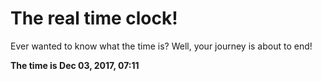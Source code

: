 # The real time clock!

Ever wanted to know what the time is? Well, your journey is about to end!

**The time is Dec 03, 2017, 07:11**
